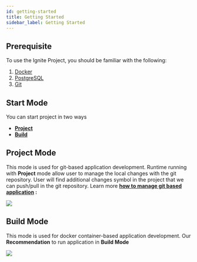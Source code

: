 ```yaml
---
id: getting-started
title: Getting Started
sidebar_label: Getting Started
---
```


## Prerequisite

To use the Ignite Project, you should be familiar with the following:
1.  <a href="https://docs.docker.com/get-started/overview/" target="_blank">Docker</a>
2.  <a href="https://www.postgresql.org/docs/13/index.html" target="_blank">PostgreSQL</a> 
3.  <a href="https://try.github.io/" target="_blank">Git</a>

## Start Mode

You can start project in two ways

- **[Project](#project-mode)**  
- **[Build](#build-mode)**

## Project Mode

This mode is used for git-based application development. Runtime running with **Project** mode allow user to manage the local changes with the git repository.
User will find additional changes symbol in the project that we can push/pull in the git repository. Learn more **[how to manage git based application](/docs/getting-started/try-ignite/deploy-an-app/deploy-to-local/manage-application/) :**

![](/assets/docs/deploy-to-local/project-mode.png)

## Build Mode

This mode is used for docker container-based application development. Our **Recommendation** to run application in **Build Mode**

![](/assets/docs/deploy-to-local/build-mode.png)